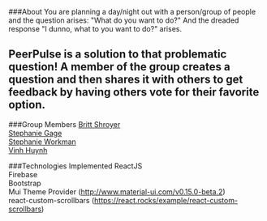 ###About
You are planning a day/night out with a person/group of people and the question arises: "What do you want to do?" And the dreaded response "I dunno, what to you want to do?" arises.

PeerPulse is a solution to that problematic question!
A member of the group creates a question and then shares it with others to get feedback by having others vote for their favorite option.
---
###Group Members
[Britt Shroyer](https://github.com/brittshroyer)<br />
[Stephanie Gage](https://github.com/stephig85)<br />
[Stephanie Workman](https://github.com/sworkman2014)<br />
[Vinh Huynh](https://github.com/vinh512)

###Technologies Implemented
ReactJS<br />
Firebase<br />
Bootstrap<br />
Mui Theme Provider (http://www.material-ui.com/v0.15.0-beta.2)<br />
react-custom-scrollbars (https://react.rocks/example/react-custom-scrollbars)
